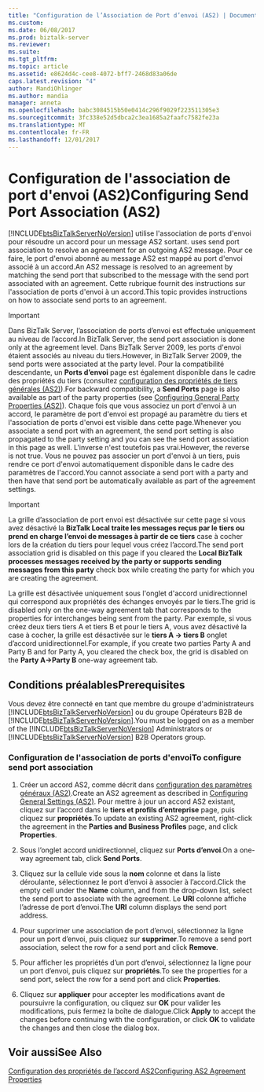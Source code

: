 ```yaml
---
title: "Configuration de l’Association de Port d’envoi (AS2) | Documents Microsoft"
ms.custom: 
ms.date: 06/08/2017
ms.prod: biztalk-server
ms.reviewer: 
ms.suite: 
ms.tgt_pltfrm: 
ms.topic: article
ms.assetid: e8624d4c-cee8-4072-bff7-2468d83a06de
caps.latest.revision: "4"
author: MandiOhlinger
ms.author: mandia
manager: anneta
ms.openlocfilehash: babc3084515b50e0414c296f9029f223511305e3
ms.sourcegitcommit: 3fc338e52d5dbca2c3ea1685a2faafc7582fe23a
ms.translationtype: MT
ms.contentlocale: fr-FR
ms.lasthandoff: 12/01/2017
---
```

# <a name="configuring-send-port-association-as2"></a><span data-ttu-id="5f794-102">Configuration de l'association de port d'envoi (AS2)</span><span class="sxs-lookup"><span data-stu-id="5f794-102">Configuring Send Port Association (AS2)</span></span>
[!INCLUDE[btsBizTalkServerNoVersion](../includes/btsbiztalkservernoversion-md.md)]<span data-ttu-id="5f794-103"> utilise l'association de ports d'envoi pour résoudre un accord pour un message AS2 sortant.</span><span class="sxs-lookup"><span data-stu-id="5f794-103"> uses send port association to resolve an agreement for an outgoing AS2 message.</span></span> <span data-ttu-id="5f794-104">Pour ce faire, le port d'envoi abonné au message AS2 est mappé au port d'envoi associé à un accord.</span><span class="sxs-lookup"><span data-stu-id="5f794-104">An AS2 message is resolved to an agreement by matching the send port that subscribed to the message with the send port associated with an agreement.</span></span> <span data-ttu-id="5f794-105">Cette rubrique fournit des instructions sur l'association de ports d'envoi à un accord.</span><span class="sxs-lookup"><span data-stu-id="5f794-105">This topic provides instructions on how to associate send ports to an agreement.</span></span>  
  
> [!IMPORTANT]
>  <span data-ttu-id="5f794-106">Dans BizTalk Server, l’association de ports d’envoi est effectuée uniquement au niveau de l’accord.</span><span class="sxs-lookup"><span data-stu-id="5f794-106">In BizTalk Server, the send port association is done only at the agreement level.</span></span> <span data-ttu-id="5f794-107">Dans BizTalk Server 2009, les ports d'envoi étaient associés au niveau du tiers.</span><span class="sxs-lookup"><span data-stu-id="5f794-107">However, in BizTalk Server 2009, the send ports were associated at the party level.</span></span> <span data-ttu-id="5f794-108">Pour la compatibilité descendante, un **Ports d’envoi** page est également disponible dans le cadre des propriétés du tiers (consultez [configuration des propriétés de tiers générales (AS2)](../core/configuring-general-party-properties-as2.md)).</span><span class="sxs-lookup"><span data-stu-id="5f794-108">For backward compatibility, a **Send Ports** page is also available as part of the party properties (see [Configuring General Party Properties (AS2)](../core/configuring-general-party-properties-as2.md)).</span></span> <span data-ttu-id="5f794-109">Chaque fois que vous associez un port d'envoi à un accord, le paramètre de port d'envoi est propagé au paramètre du tiers et l'association de ports d'envoi est visible dans cette page.</span><span class="sxs-lookup"><span data-stu-id="5f794-109">Whenever you associate a send port with an agreement, the send port setting is also propagated to the party setting and you can see the send port association in this page as well.</span></span> <span data-ttu-id="5f794-110">L'inverse n'est toutefois pas vrai.</span><span class="sxs-lookup"><span data-stu-id="5f794-110">However, the reverse is not true.</span></span> <span data-ttu-id="5f794-111">Vous ne pouvez pas associer un port d'envoi à un tiers, puis rendre ce port d'envoi automatiquement disponible dans le cadre des paramètres de l'accord.</span><span class="sxs-lookup"><span data-stu-id="5f794-111">You cannot associate a send port with a party and then have that send port be automatically available as part of the agreement settings.</span></span>  
  
> [!IMPORTANT]
>  <span data-ttu-id="5f794-112">La grille d’association de port envoi est désactivée sur cette page si vous avez désactivé la **BizTalk Local traite les messages reçus par le tiers ou prend en charge l’envoi de messages à partir de ce tiers** case à cocher lors de la création du tiers pour lequel vous créez l’accord.</span><span class="sxs-lookup"><span data-stu-id="5f794-112">The send port association grid is disabled on this page if you cleared the **Local BizTalk processes messages received by the party or supports sending messages from this party** check box while creating the party for which you are creating the agreement.</span></span>  
>   
>  <span data-ttu-id="5f794-113">La grille est désactivée uniquement sous l'onglet d'accord unidirectionnel qui correspond aux propriétés des échanges envoyés par le tiers.</span><span class="sxs-lookup"><span data-stu-id="5f794-113">The grid is disabled only on the one-way agreement tab that corresponds to the properties for interchanges being sent from the party.</span></span> <span data-ttu-id="5f794-114">Par exemple, si vous créez deux tiers tiers A et tiers B et pour le tiers A, vous avez désactivé la case à cocher, la grille est désactivée sur le **tiers A -> tiers B** onglet d’accord unidirectionnel.</span><span class="sxs-lookup"><span data-stu-id="5f794-114">For example, if you create two parties Party A and Party B and for Party A, you cleared the check box, the grid is disabled on the **Party A->Party B** one-way agreement tab.</span></span>  
  
## <a name="prerequisites"></a><span data-ttu-id="5f794-115">Conditions préalables</span><span class="sxs-lookup"><span data-stu-id="5f794-115">Prerequisites</span></span>  
 <span data-ttu-id="5f794-116">Vous devez être connecté en tant que membre du groupe d'administrateurs [!INCLUDE[btsBizTalkServerNoVersion](../includes/btsbiztalkservernoversion-md.md)] ou du groupe Opérateurs B2B de  [!INCLUDE[btsBizTalkServerNoVersion](../includes/btsbiztalkservernoversion-md.md)].</span><span class="sxs-lookup"><span data-stu-id="5f794-116">You must be logged on as a member of the [!INCLUDE[btsBizTalkServerNoVersion](../includes/btsbiztalkservernoversion-md.md)] Administrators or [!INCLUDE[btsBizTalkServerNoVersion](../includes/btsbiztalkservernoversion-md.md)] B2B Operators group.</span></span>  
  
### <a name="to-configure-send-port-association"></a><span data-ttu-id="5f794-117">Configuration de l'association de ports d'envoi</span><span class="sxs-lookup"><span data-stu-id="5f794-117">To configure send port association</span></span>  
  
1.  <span data-ttu-id="5f794-118">Créer un accord AS2, comme décrit dans [configuration des paramètres généraux (AS2)](../core/configuring-general-settings-as2.md).</span><span class="sxs-lookup"><span data-stu-id="5f794-118">Create an AS2 agreement as described in [Configuring General Settings (AS2)](../core/configuring-general-settings-as2.md).</span></span> <span data-ttu-id="5f794-119">Pour mettre à jour un accord AS2 existant, cliquez sur l’accord dans le **tiers et profils d’entreprise** page, puis cliquez sur **propriétés**.</span><span class="sxs-lookup"><span data-stu-id="5f794-119">To update an existing AS2 agreement, right-click the agreement in the **Parties and Business Profiles** page, and click **Properties**.</span></span>  
  
2.  <span data-ttu-id="5f794-120">Sous l’onglet accord unidirectionnel, cliquez sur **Ports d’envoi**.</span><span class="sxs-lookup"><span data-stu-id="5f794-120">On a one-way agreement tab, click **Send Ports**.</span></span>  
  
3.  <span data-ttu-id="5f794-121">Cliquez sur la cellule vide sous la **nom** colonne et dans la liste déroulante, sélectionnez le port d’envoi à associer à l’accord.</span><span class="sxs-lookup"><span data-stu-id="5f794-121">Click the empty cell under the **Name** column, and from the drop-down list, select the send port to associate with the agreement.</span></span> <span data-ttu-id="5f794-122">Le **URI** colonne affiche l’adresse de port d’envoi.</span><span class="sxs-lookup"><span data-stu-id="5f794-122">The **URI** column displays the send port address.</span></span>  
  
4.  <span data-ttu-id="5f794-123">Pour supprimer une association de port d’envoi, sélectionnez la ligne pour un port d’envoi, puis cliquez sur **supprimer**.</span><span class="sxs-lookup"><span data-stu-id="5f794-123">To remove a send port association, select the row for a send port and click **Remove**.</span></span>  
  
5.  <span data-ttu-id="5f794-124">Pour afficher les propriétés d’un port d’envoi, sélectionnez la ligne pour un port d’envoi, puis cliquez sur **propriétés**.</span><span class="sxs-lookup"><span data-stu-id="5f794-124">To see the properties for a send port, select the row for a send port and click **Properties**.</span></span>  
  
6.  <span data-ttu-id="5f794-125">Cliquez sur **appliquer** pour accepter les modifications avant de poursuivre la configuration, ou cliquez sur **OK** pour valider les modifications, puis fermez la boîte de dialogue.</span><span class="sxs-lookup"><span data-stu-id="5f794-125">Click **Apply** to accept the changes before continuing with the configuration, or click **OK** to validate the changes and then close the dialog box.</span></span>  
  
## <a name="see-also"></a><span data-ttu-id="5f794-126">Voir aussi</span><span class="sxs-lookup"><span data-stu-id="5f794-126">See Also</span></span>  
 [<span data-ttu-id="5f794-127">Configuration des propriétés de l’accord AS2</span><span class="sxs-lookup"><span data-stu-id="5f794-127">Configuring AS2 Agreement Properties</span></span>](../core/configuring-as2-agreement-properties.md)